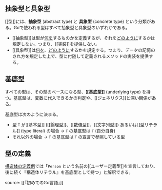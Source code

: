 ## 抽象型と具象型

[[型]]には、**抽象型** (abstract type) と **具象型** (concrete type) という分類がある。Goで使われる型はすべて抽象型と具象型のいずれかである。

- [[抽象型]]は型が<u>何を</u>するものかを定義するが、それを<u>どのように</u>するかは規定しない。つまり、[[実装]]を提供しない。
- [[具象型]]は<u>何を</u>、<u>どのように</u>するかを規定する。つまり、データの記憶のされ方を規定した上で、型に付随して定義されるメソッドの実装を提供する。

## 基底型

すべての型は、その型のベースになる型、**[[基底型]]** (underlying type) を持つ。基底型は、変数に代入できるかの判定や、[[ジェネリクス]]と深い関係がある。


基底型は次のように決まる。

- 型 `T` が[[基本型]] ([[論理型]]、[[数値型]]、[[文字列型]]) あるいは[[型リテラル]] (type literal) の場合 → `T` の基底型は `T` (自分自身)
- それ以外の場合 → `T` の基底型は `T` の宣言で参照している型

## 型の定義

[構造体の定義例](Goの構造体.md#構造体の宣言)では「`Person` という名前の[[ユーザー定義型]]を宣言しており、後に続く『構造体リテラル』を基底型として持つ」と解釈できる。


source: [[『初めてのGo言語』]]
